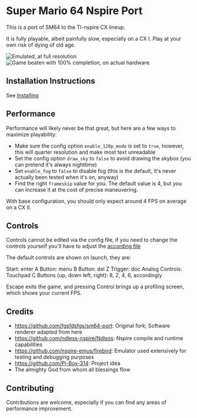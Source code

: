# Super Mario 64 Nspire Port

This is a port of SM64 to the TI-nspire CX lineup. 

It is fully playable, albeit painfully slow, especially on a CX I. Play at your own risk of dying of old age.

![Emulated, at full resolution](https://user-images.githubusercontent.com/82989402/235566001-9cb138d9-3ce4-4ab1-86ed-3aff23919145.png)
![Game beaten with 100% completion, on actual hardware.](https://user-images.githubusercontent.com/82989402/235566077-846d7463-09e6-4831-aa8d-c66a7125fd62.jpeg)


## Installation Instructions

See [Installing](./INSTALLING.md)

## Performance


Performance will likely never be that great, but here are a few ways to maximize playability:

 - Make sure the config option `enable_120p_mode` is set to `true`, however, this will quarter resolution and make most text unreadable
 - Set the config option `draw_sky` to `false` to avoid drawing the skybox (you can pretend it's always nighttime)
 - Set `enable_fog` to `false` to disable fog (this is the default, it's never actually been tested when it's on, anyway)
 - Find the right `frameskip` value for you. The default value is 4, but you can increase it at the cost of precise maneuvering.

With base configuration, you should only expect around 4 FPS on average on a CX II.

## Controls

Controls cannot be edited via the config file, if you need to change the controls yourself you'll have to adjust the [according file](./src/pc/controller_entry_point.c)

The default controls are shown on launch, they are:

Start: enter
A Button: menu
B Button: del
Z Trigger: doc
Analog Controls: Touchpad
C Buttons (up, down left, right): 8, 2, 4, 6, accordingly

Escape exits the game, and pressing Control brings up a profiling screen, which shows your current FPS.

## Credits
 - https://github.com/fgsfdsfgs/sm64-port: Original fork; Software renderer adapted from here
 - https://github.com/ndless-nspire/Ndless: Nspire compile and runtime capabilities
 - https://github.com/nspire-emus/firebird: Emulator used extensively for testing and debugging purposes
 - https://github.com/Pi-Boy-314: Project idea
 - The almighty God from whom all blessings flow

## Contributing

Contributions are welcome, especially if you can find any areas of performance improvement.
